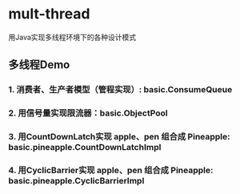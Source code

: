 # mult-thread
用Java实现多线程环境下的各种设计模式

## 多线程Demo
### 1. 消费者、生产者模型（管程实现）: basic.ConsumeQueue
### 2. 用信号量实现限流器：basic.ObjectPool
### 3. 用CountDownLatch实现 apple、pen 组合成 Pineapple: basic.pineapple.CountDownLatchImpl
### 4. 用CyclicBarrier实现 apple、pen 组合成 Pineapple: basic.pineapple.CyclicBarrierImpl
